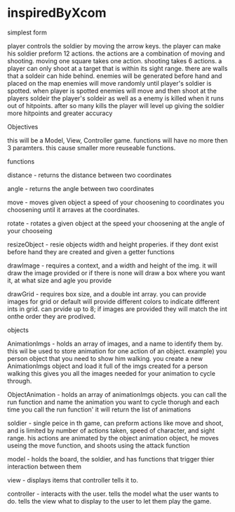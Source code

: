 # inspiredByXcom

simplest form

player controls the soldier by moving the arrow keys. 
the player can make his soldier preform 12 actions. 
the actions are a combination of moving and shooting. 
moving one square takes one action.
shooting takes 6 actions.
a player can only shoot at a target that is within its sight range.
there are walls that a soldeir can hide behind.
enemies will be generated before hand and placed on the map
enemies will move randomly until player's soldier is spotted.
when player is spotted enemies will move and then shoot at the players soldeir
the player's soldeir as well as a enemy is killed when it runs out of hitpoints.
after so many kills the player will level up giving the soldier more hitpoints and greater accuracy

Objectives

this will be a Model, View, Controller game.
functions will have no more then 3 paramters.
this cause smaller more reuseable functions.


functions

distance - returns the distance between two coordinates

angle - returns the angle between two coordinates

move - moves given object a speed of your choosening to coordinates you choosening
until it arraves at the coordinates.

rotate - rotates a given object at the speed your choosening at the angle of your chooseing

resizeObject - resie objects width and height properies. if they dont exist before hand 
they are created and given a getter functions

drawImage - requires a context, and a width and height of the img. it will draw the image
provided or if there is none will draw a box where you want it, at what size and agle you provide

drawGrid - requires box size, and a double int array. you can provide images for grid or default 
will provide different colors to indicate different ints in grid. can prvide up to 8; if images
are provided they will match the int onthe order they are prodived.



objects

AnimationImgs - holds an array of images, and a name to identify them by.
this wil be used to store animation for one action of an object. 
example) you person object that you need to show him walking. you create
a new AnimationImgs object and load it full of the imgs created for a person walking
this gives you all the images needed for your animation to cycle through.

ObjectAnimation - holds an array of animationImgs objects. you can call the run function
and name the animation you want to cycle thorugh and each time you call the run function'
it will return the list of animations

soldier - single peice in th game, can preform actions like move and shoot, and is limited
by number of actions taken, speed of character, and sight range. his actions are animated by
the object animation object, he moves useing the move function, and shoots using the attack function

model - holds the board, the soldier, and has functions that trigger thier interaction between them

view - displays items that controller tells it to.

controller - interacts with the user. tells the model what the user wants to do. tells the view what
to display to the user to let them play the game.




